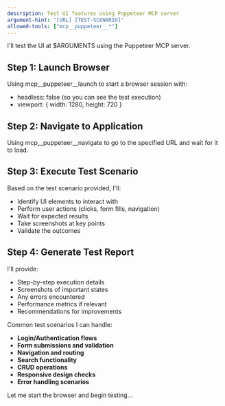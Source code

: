 ```yaml
---
description: Test UI features using Puppeteer MCP server
argument-hint: "[URL] [TEST-SCENARIO]"
allowed-tools: ["mcp__puppeteer__*"]
---
```


I'll test the UI at $ARGUMENTS using the Puppeteer MCP server.

## Step 1: Launch Browser
Using mcp__puppeteer__launch to start a browser session with:
- headless: false (so you can see the test execution)
- viewport: { width: 1280, height: 720 }

## Step 2: Navigate to Application
Using mcp__puppeteer__navigate to go to the specified URL and wait for it to load.

## Step 3: Execute Test Scenario
Based on the test scenario provided, I'll:
- Identify UI elements to interact with
- Perform user actions (clicks, form fills, navigation)
- Wait for expected results
- Take screenshots at key points
- Validate the outcomes

## Step 4: Generate Test Report
I'll provide:
- Step-by-step execution details
- Screenshots of important states
- Any errors encountered
- Performance metrics if relevant
- Recommendations for improvements

Common test scenarios I can handle:
- **Login/Authentication flows**
- **Form submissions and validation**
- **Navigation and routing**
- **Search functionality**
- **CRUD operations**
- **Responsive design checks**
- **Error handling scenarios**

Let me start the browser and begin testing...